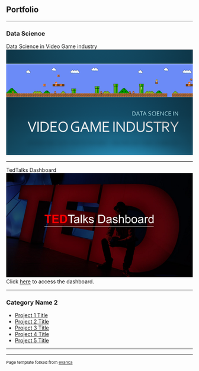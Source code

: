 ## Portfolio

---

### Data Science
Data Science in Video Game industry
<br>
<a href="pdf/ds_videogame.pdf" target="_blank"><img src="images/ds_videogame.PNG?raw=true"/></a>

---
TedTalks Dashboard
<br>
<a href="pdf/tedtalks_dashboard.pdf" target="_blank"><img src="images/ds_tedtalks.PNG?raw=true"/></a>
<br>
Click <a href="excel/ds-tedtalks_dashboard.xlsx" download>here</a> to access the dashboard.


---

### Category Name 2

- [Project 1 Title](http://example.com/)
- [Project 2 Title](http://example.com/)
- [Project 3 Title](http://example.com/)
- [Project 4 Title](http://example.com/)
- [Project 5 Title](http://example.com/)

---




---
<p style="font-size:11px">Page template forked from <a href="https://github.com/evanca/quick-portfolio">evanca</a></p>
<!-- Remove above link if you don't want to attibute -->
